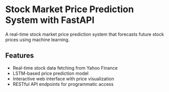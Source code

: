 # Stock Market Price Prediction System with FastAPI

A real-time stock market price prediction system that forecasts future stock prices using machine learning.

## Features

- Real-time stock data fetching from Yahoo Finance
- LSTM-based price prediction model
- Interactive web interface with price visualization
- RESTful API endpoints for programmatic access

